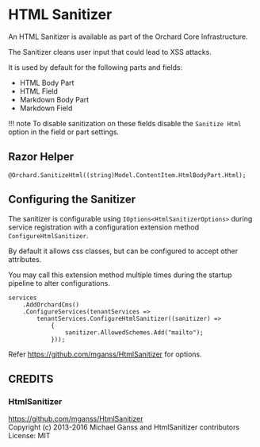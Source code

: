 # HTML Sanitizer

An HTML Sanitizer is available as part of the Orchard Core Infrastructure.

The Sanitizer cleans user input that could lead to XSS attacks.

It is used by default for the following parts and fields:

- HTML Body Part
- HTML Field
- Markdown Body Part
- Markdown Field

!!! note
    To disable sanitization on these fields disable the `Sanitize Html` option in the field or part settings.

## Razor Helper

`@Orchard.SanitizeHtml((string)Model.ContentItem.HtmlBodyPart.Html);`

## Configuring the Sanitizer

The sanitizer is configurable using `IOptions<HtmlSanitizerOptions>` during service registration with a configuration 
extension method `ConfigureHtmlSanitizer`.

By default it allows css classes, but can be configured to accept other attributes.

You may call this extension method multiple times during the startup pipeline to alter configurations.

```
services
    .AddOrchardCms()
    .ConfigureServices(tenantServices =>
        tenantServices.ConfigureHtmlSanitizer((sanitizer) =>
            {
                sanitizer.AllowedSchemes.Add("mailto");
            }));
```

Refer https://github.com/mganss/HtmlSanitizer for options.

## CREDITS

### HtmlSanitizer

<https://github.com/mganss/HtmlSanitizer>  
Copyright (c) 2013-2016 Michael Ganss and HtmlSanitizer contributors 
License: MIT